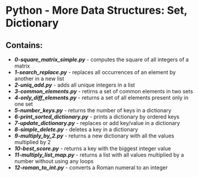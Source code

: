 # Python - More Data Structures: Set, Dictionary
## Contains:
- ***0-square_matrix_simple.py*** - computes the square of all integers of a matrix
- ***1-search_replace.py*** - replaces all occurrences of an element by another in a new list
- ***2-uniq_add.py*** - adds all unique integers in a list
- ***3-common_elements.py*** - retirns a set of common elements in two sets
- ***4-only_diff_elements.py*** - returns a set of all elements present only in one set
- ***5-number_keys.py*** - returns the number of keys in a dictionary
- ***6-print_sorted_dictionary.py*** - prints a dictionary by ordered keys
- ***7-update_dictionary.py*** - replaces or add key/value in a dictionary
- ***8-simple_delete.py*** - deletes a key in a dictionary
- ***9-multiply_by_2.py*** - returns a new dictionary with all the values multiplied by 2
- ***10-best_score.py*** - returns a key with the biggest integer value
- ***11-multiply_list_map.py*** - returns a list with all values multiplied by a number without using any loops
- ***12-roman_to_int.py*** - converts a Roman numeral to an integer
